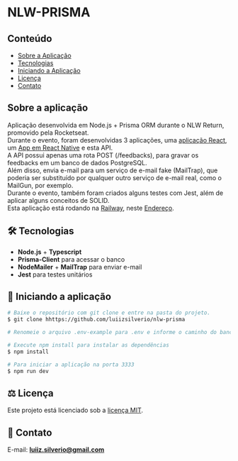 # NLW-PRISMA

## Conteúdo
* [Sobre a Aplicação](#sobre-a-aplicação)
* [Tecnologias](#hammer_and_wrench-tecnologias)
* [Iniciando a Aplicação](#car-Iniciando-a-aplicação)
* [Licença](#balance_scale-licença)
* [Contato](#email-contato)

## Sobre a aplicação
Aplicação desenvolvida em Node.js + Prisma ORM durante o NLW Return, promovido pela Rocketseat.<br />
Durante o evento, foram desenvolvidas 3 aplicações, uma [aplicação React](https://github.com/luiizsilverio/nlw-widget/edit/main/README.md), um [App em React Native](https://github.com/luiizsilverio/nlw-mobile) e esta API.<br />
A API possui apenas uma rota POST (/feedbacks), para gravar os feedbacks em um banco de dados PostgreSQL.<br />
Além disso, envia e-mail para um serviço de e-mail fake (MailTrap), que poderia ser substituído por qualquer outro serviço de e-mail real, como o MailGun, por exemplo.<br />
Durante o evento, também foram criados alguns testes com Jest, além de aplicar alguns conceitos de SOLID.<br />
Esta aplicação está rodando na [Railway](https://railway.app), neste [Endereço](https://nlw-widget-snowy.vercel.app).
<br />

## :hammer_and_wrench: Tecnologias
* __Node.js__ + __Typescript__
* __Prisma-Client__ para acessar o banco
* __NodeMailer__ + __MailTrap__ para enviar e-mail
* __Jest__ para testes unitários

## :car: Iniciando a aplicação
```bash
# Baixe o repositório com git clone e entre na pasta do projeto.
$ git clone hhttps://github.com/luiizsilverio/nlw-prisma

# Renomeie o arquivo .env-example para .env e informe o caminho do banco em DATABASE_URL.

# Execute npm install para instalar as dependências
$ npm install

# Para iniciar a aplicação na porta 3333
$ npm run dev
```

## :balance_scale: Licença
Este projeto está licenciado sob a [licença MIT](LICENSE).

## :email: Contato

E-mail: [**luiiz.silverio@gmail.com**](mailto:luiiz.silverio@gmail.com)
